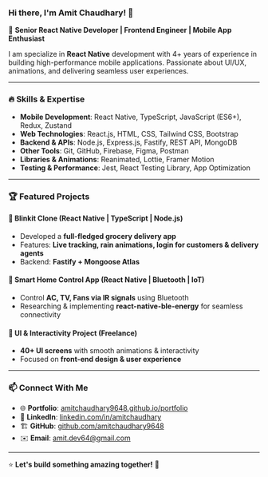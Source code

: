 ### Hi there, I'm Amit Chaudhary! 👋

🚀 **Senior React Native Developer | Frontend Engineer | Mobile App Enthusiast**

I am specialize in **React Native** development with 4+ years of experience in building high-performance mobile applications. Passionate about UI/UX, animations, and delivering seamless user experiences.

---

### 🔥 Skills & Expertise
- **Mobile Development**: React Native, TypeScript, JavaScript (ES6+), Redux, Zustand
- **Web Technologies**: React.js, HTML, CSS, Tailwind CSS, Bootstrap
- **Backend & APIs**: Node.js, Express.js, Fastify, REST API, MongoDB
- **Other Tools**: Git, GitHub, Firebase, Figma, Postman
- **Libraries & Animations**: Reanimated, Lottie, Framer Motion
- **Testing & Performance**: Jest, React Testing Library, App Optimization

---

### 🏆 Featured Projects
#### 🔹 Blinkit Clone (React Native | TypeScript | Node.js)
- Developed a **full-fledged grocery delivery app**
- Features: **Live tracking, rain animations, login for customers & delivery agents**
- Backend: **Fastify + Mongoose Atlas**

#### 🔹 Smart Home Control App (React Native | Bluetooth | IoT)
- Control **AC, TV, Fans via IR signals** using Bluetooth
- Researching & implementing **react-native-ble-energy** for seamless connectivity

#### 🔹 UI & Interactivity Project (Freelance)
- **40+ UI screens** with smooth animations & interactivity
- Focused on **front-end design & user experience**

---

### 📫 Connect With Me
- 🌐 **Portfolio**: [amitchaudhary9648.github.io/portfolio](https://amitchaudhary9648.github.io/portfolio/)
- 💼 **LinkedIn**: [linkedin.com/in/amitchaudhary](https://www.linkedin.com/in/amitchaudhary)
- 🏗️ **GitHub**: [github.com/amitchaudhary9648](https://github.com/amitchaudhary9648)
- ✉️ **Email**: amit.dev64@gmail.com

---

⭐ **Let's build something amazing together!** 🚀
